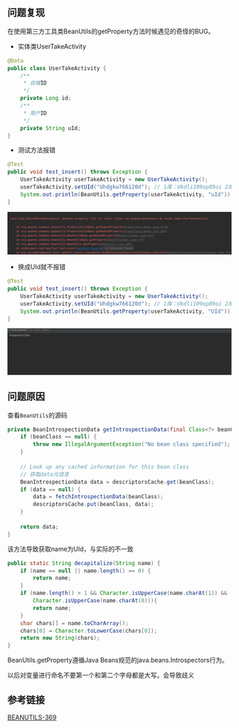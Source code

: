 ## 问题复现

在使用第三方工具类BeanUtils的getProperty方法时候遇见的奇怪的BUG。

* 实体类UserTakeActivity

```java
@Data
public class UserTakeActivity {
    /**
     * 自增ID
     */
    private Long id;
    /**
     * 用户ID
     */
    private String uId;
}
```

* 测试方法报错

```java
@Test
public void test_insert() throws Exception {
    UserTakeActivity userTakeActivity = new UserTakeActivity();
    userTakeActivity.setUId("Uhdgkw766120d"); // 1库：Ukdli109op89oi 2库：Ukdli109op811d
    System.out.println(BeanUtils.getProperty(userTakeActivity, "uId"));
}
```

![image-20230223144613302](assets/image-20230223144613302.png)

* 换成UId就不报错

```java
@Test
public void test_insert() throws Exception {
    UserTakeActivity userTakeActivity = new UserTakeActivity();
    userTakeActivity.setUId("Uhdgkw766120d"); // 1库：Ukdli109op89oi 2库：Ukdli109op811d
    System.out.println(BeanUtils.getProperty(userTakeActivity, "UId"));
}
```

![image-20230223144726612](assets/image-20230223144726612.png)

## 问题原因

查看`BeanUtils`的源码

```java
private BeanIntrospectionData getIntrospectionData(final Class<?> beanClass) {
    if (beanClass == null) {
        throw new IllegalArgumentException("No bean class specified");
    }

    // Look up any cached information for this bean class
    // 获取data元信息
    BeanIntrospectionData data = descriptorsCache.get(beanClass);
    if (data == null) {
        data = fetchIntrospectionData(beanClass);
        descriptorsCache.put(beanClass, data);
    }

    return data;
}
```

该方法导致获取name为UId，与实际的不一致
```java
public static String decapitalize(String name) {
    if (name == null || name.length() == 0) {
        return name;
    }
    if (name.length() > 1 && Character.isUpperCase(name.charAt(1)) &&
        Character.isUpperCase(name.charAt(0))){
        return name;
    }
    char chars[] = name.toCharArray();
    chars[0] = Character.toLowerCase(chars[0]);
    return new String(chars);
}
```

BeanUtils.getProperty遵循Java Beans规范的java.beans.Introspectors行为。

以后对变量进行命名不要第一个和第二个字母都是大写。会导致歧义

## 参考链接

[BEANUTILS-369](https://issues.apache.org/jira/browse/BEANUTILS-369)

